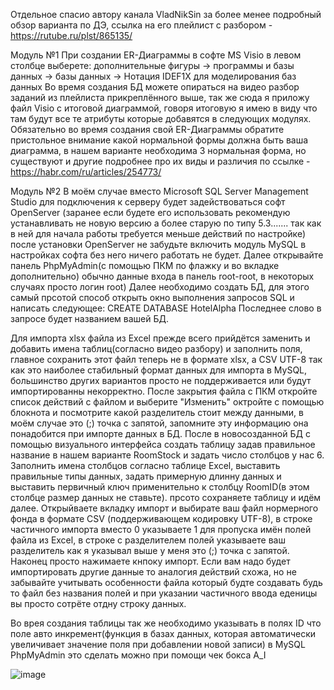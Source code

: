 Отдельное спасио автору канала VladNikSin за более менее подробный обзор варианта по ДЭ, ссылка на его плейлист с разбором - https://rutube.ru/plst/865135/

Модуль №1
При создании ER-Диаграммы в софте MS Visio в левом столбце выберете: дополнительные фигуры -> программы и базы данных -> базы данных -> Нотация IDEF1X для моделирования баз данных
Во время создания БД можете опираться на видео разбор заданий из плейлиста прикреплённого выше, так же сюда я приложу файл Visio с итоговой диаграммой, говоря итоговую я имею в виду что там будут все те атрибуты которые добавятся в следующих модулях.
Обязательно во время создания свой ER-Диаграммы обратите пристольное внимание какой нормальной формы должна быть ваша диаграмма, в нашем варианте необходима 3 нормальная форма, но существуют и другие подробнее про их виды и различия по ссылке - https://habr.com/ru/articles/254773/

Модуль №2
В моём случае вместо Microsoft SQL Server Management Studio для подключения к серверу будет задействоваться софт OpenServer (заранее если будете его использовать рекомендую устанавливать не новую версию а более старую по типу 5.3....... так как в ней для начала работы 
требуется меньше действий по настройке) после установки OpenServer не забудьте включить модуль MySQL в настройках софта без него ничего работать не будет. Далее открывайте панель PhpMyAdmin(с помощью ПКМ по флажку и во вкладке дополнительно) обычно данные входа в панель root-root, в некоторых случаях просто логин root)
Далее необходимо создать БД, для этого самый прсотой способ открыть окно выполнения запросов SQL и написать следующее: CREATE DATABASE HotelAlpha
Последнее слово в запросе будет названием вашей БД.

Для импорта xlsx файла из Excel прежде всего прийдётся заменить и добавить имена таблиц(согласно видео разбору) и заполнить поля, главное сохранить этот файл теперь не в формате xlsx, а CSV UTF-8 так как это наиболее стабильный формат данных для импорта в MySQL, большинство других вариантов просто не поддерживается или будут импортированны некорректно.
После закрытия файла с ПКМ откройте список действий с файлом и выберите "Изменить" октройте с помощью блокнота и посмотрите какой разделитель стоит между данными, в моём случае это (;) точка с запятой, запомните эту информацию она понадобится при импорте данных в БД.
После в новосозданной БД с помощью визуального интерфейса создать таблицу задав правильное название в нашем варианте RoomStock и задать число столбцов у нас 6.
Заполнить имена столбцов согласно таблице Excel, выставить правильные типы данных, задать примерную длинну данных и выставить первичный ключ применительно к столбцу RoomID(в этом столбце размер данных не ставьте). прсото сохраняете таблицу и идём далее.
Открыйваете вкладку импорт и выбирате ваш файл нормерного фонда в формате CSV (поддерживающем кодировку UTF-8), в строке частичного импорта вместо 0 указываете 1 для пропуска имён полей файла из Excel, в строке с разделителем полей указываете ваш разделитель как я указывал выше у меня это (;) точка с запятой. Наконец просто нажимаете кнпоку импорт. Если вам надо будет импортировать другие данные то аналогия действий схожа, но не забывайте учитывать особенности файла который будте создавать будь то файл без названия полей и при указании частичного ввода еденицы вы просто сотрёте отдну строку данных.

Во врея создания таблицы так же необходимо указывать в полях ID что поле авто инкремент(функция в базах данных, которая автоматически увеличивает значение поля при добавлении новой записи) в MySQL PhpMyAdmin это сделать можно при помощи чек бокса A_I


![image](https://github.com/user-attachments/assets/3318cb3b-fcdf-4be8-bd7e-575bc4e347ab)
